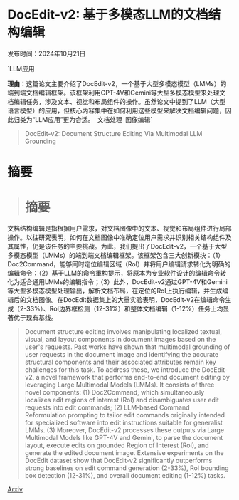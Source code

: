 # DocEdit-v2: 基于多模态LLM的文档结构编辑

发布时间：2024年10月21日

`LLM应用

**理由**：这篇论文主要介绍了DocEdit-v2，一个基于大型多模态模型（LMMs）的端到端文档编辑框架。该框架利用GPT-4V和Gemini等大型多模态模型来处理文档编辑任务，涉及文本、视觉和布局组件的操作。虽然论文中提到了LLM（大型语言模型）的应用，但核心内容集中在如何利用这些模型来解决文档编辑问题，因此归类为“LLM应用”更为合适。` `文档处理` `图像编辑`

> DocEdit-v2: Document Structure Editing Via Multimodal LLM Grounding

# 摘要

> # 摘要
文档结构编辑是指根据用户需求，对文档图像中的文本、视觉和布局组件进行局部操作。以往研究表明，如何在文档图像中准确定位用户需求并识别相关结构组件及其属性，仍是该任务的主要挑战。为此，我们提出了DocEdit-v2，一个基于大型多模态模型（LMMs）的端到端文档编辑框架。该框架包含三大创新模块：（1）Doc2Command，能够同时定位编辑区域（RoI）并将用户编辑请求转化为明确的编辑命令；（2）基于LLM的命令重构提示，将原本为专业软件设计的编辑命令转化为适合通用LMMs的编辑指令；（3）此外，DocEdit-v2通过GPT-4V和Gemini等大型多模态模型处理输出，解析文档布局，在定位的RoI上执行编辑，并生成编辑后的文档图像。在DocEdit数据集上的大量实验表明，DocEdit-v2在编辑命令生成（2-33%）、RoI边界框检测（12-31%）和整体文档编辑（1-12%）任务上均显著优于现有基线。

> Document structure editing involves manipulating localized textual, visual, and layout components in document images based on the user's requests. Past works have shown that multimodal grounding of user requests in the document image and identifying the accurate structural components and their associated attributes remain key challenges for this task. To address these, we introduce the DocEdit-v2, a novel framework that performs end-to-end document editing by leveraging Large Multimodal Models (LMMs). It consists of three novel components: (1) Doc2Command, which simultaneously localizes edit regions of interest (RoI) and disambiguates user edit requests into edit commands; (2) LLM-based Command Reformulation prompting to tailor edit commands originally intended for specialized software into edit instructions suitable for generalist LMMs. (3) Moreover, DocEdit-v2 processes these outputs via Large Multimodal Models like GPT-4V and Gemini, to parse the document layout, execute edits on grounded Region of Interest (RoI), and generate the edited document image. Extensive experiments on the DocEdit dataset show that DocEdit-v2 significantly outperforms strong baselines on edit command generation (2-33%), RoI bounding box detection (12-31%), and overall document editing (1-12\%) tasks.

[Arxiv](https://arxiv.org/abs/2410.16472)